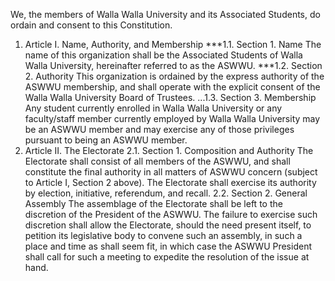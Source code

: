 We, the members of Walla Walla University and its Associated Students, do ordain and
consent to this Constitution.
1. Article I. Name, Authority, and Membership
    ***1.1. Section 1. Name
    The name of this organization shall be the Associated Students of Walla Walla
    University, hereinafter referred to as the ASWWU.
  ***1.2. Section 2. Authority
  This organization is ordained by the express authority of the ASWWU membership,
  and shall operate with the explicit consent of the Walla Walla University Board of
  Trustees.
  ...1.3. Section 3. Membership
  Any student currently enrolled in Walla Walla University or any faculty/staff
  member currently employed by Walla Walla University may be an ASWWU
  member and may exercise any of those privileges pursuant to being an ASWWU
  member.
2. Article II. The Electorate
2.1. Section 1. Composition and Authority
The Electorate shall consist of all members of the ASWWU, and shall constitute the
final authority in all matters of ASWWU concern (subject to Article I, Section 2
above). The Electorate shall exercise its authority by election, initiative, referendum,
and recall.
2.2. Section 2. General Assembly
The assemblage of the Electorate shall be left to the discretion of the President of the
ASWWU. The failure to exercise such discretion shall allow the Electorate, should
the need present itself, to petition its legislative body to convene such an assembly,
in such a place and time as shall seem fit, in which case the ASWWU President shall
call for such a meeting to expedite the resolution of the issue at hand.
